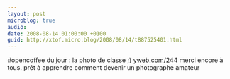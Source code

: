 ```yaml
---
layout: post
microblog: true
audio: 
date: 2008-08-14 01:00:00 +0100
guid: http://xtof.micro.blog/2008/08/14/t887525401.html
---
```

#opencoffee du jour : la photo de classe ;) [yweb.com/244](http://yweb.com/244) merci encore à tous. prêt à apprendre comment devenir un photographe amateur
